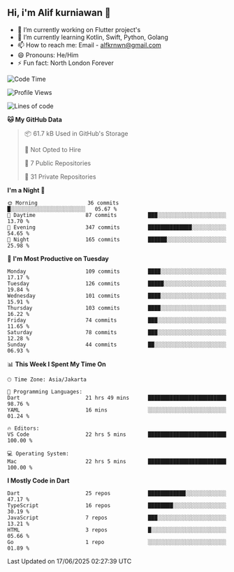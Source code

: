 ## Hi, i'm Alif kurniawan 👋

- 🔭 I’m currently working on Flutter project's
- 🌱 I’m currently learning Kotlin, Swift, Python, Golang
- 📫 How to reach me: Email - alfkrnwn@gmail.com
- 😄 Pronouns: He/Him
- ⚡ Fun fact: North London Forever

<!--START_SECTION:waka-->
![Code Time](http://img.shields.io/badge/Code%20Time-85%20hrs%2038%20mins-blue)

![Profile Views](http://img.shields.io/badge/Profile%20Views-109-blue)

![Lines of code](https://img.shields.io/badge/From%20Hello%20World%20I%27ve%20Written-683.2%20thousand%20lines%20of%20code-blue)

**🐱 My GitHub Data** 

> 📦 61.7 kB Used in GitHub's Storage 
 > 
> 🚫 Not Opted to Hire
 > 
> 📜 7 Public Repositories 
 > 
> 🔑 31 Private Repositories 
 > 
**I'm a Night 🦉** 

```text
🌞 Morning                36 commits          █░░░░░░░░░░░░░░░░░░░░░░░░   05.67 % 
🌆 Daytime                87 commits          ███░░░░░░░░░░░░░░░░░░░░░░   13.70 % 
🌃 Evening                347 commits         ██████████████░░░░░░░░░░░   54.65 % 
🌙 Night                  165 commits         ██████░░░░░░░░░░░░░░░░░░░   25.98 % 
```
📅 **I'm Most Productive on Tuesday** 

```text
Monday                   109 commits         ████░░░░░░░░░░░░░░░░░░░░░   17.17 % 
Tuesday                  126 commits         █████░░░░░░░░░░░░░░░░░░░░   19.84 % 
Wednesday                101 commits         ████░░░░░░░░░░░░░░░░░░░░░   15.91 % 
Thursday                 103 commits         ████░░░░░░░░░░░░░░░░░░░░░   16.22 % 
Friday                   74 commits          ███░░░░░░░░░░░░░░░░░░░░░░   11.65 % 
Saturday                 78 commits          ███░░░░░░░░░░░░░░░░░░░░░░   12.28 % 
Sunday                   44 commits          ██░░░░░░░░░░░░░░░░░░░░░░░   06.93 % 
```


📊 **This Week I Spent My Time On** 

```text
🕑︎ Time Zone: Asia/Jakarta

💬 Programming Languages: 
Dart                     21 hrs 49 mins      █████████████████████████   98.76 % 
YAML                     16 mins             ░░░░░░░░░░░░░░░░░░░░░░░░░   01.24 % 

🔥 Editors: 
VS Code                  22 hrs 5 mins       █████████████████████████   100.00 % 

💻 Operating System: 
Mac                      22 hrs 5 mins       █████████████████████████   100.00 % 
```

**I Mostly Code in Dart** 

```text
Dart                     25 repos            ████████████░░░░░░░░░░░░░   47.17 % 
TypeScript               16 repos            ████████░░░░░░░░░░░░░░░░░   30.19 % 
JavaScript               7 repos             ███░░░░░░░░░░░░░░░░░░░░░░   13.21 % 
HTML                     3 repos             █░░░░░░░░░░░░░░░░░░░░░░░░   05.66 % 
Go                       1 repo              ░░░░░░░░░░░░░░░░░░░░░░░░░   01.89 % 
```




 Last Updated on 17/06/2025 02:27:39 UTC
<!--END_SECTION:waka-->
